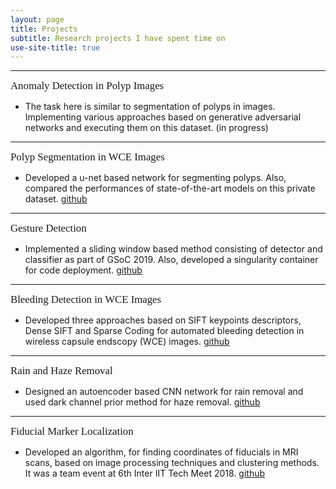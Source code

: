```yaml
---
layout: page
title: Projects
subtitle: Research projects I have spent time on 
use-site-title: true
---
```


---
<span style="font-family:Papyrus; font-size:1.2em;">Anomaly Detection in Polyp Images</span>
* The task here is similar to segmentation of polyps in images. Implementing various approaches based on generative adversarial networks and executing them on this dataset. (in progress)

---

<span style="font-family:Papyrus; font-size:1.2em;">Polyp Segmentation in WCE Images</span>
* Developed a u-net based network for segmenting polyps. Also, compared the performances of state-of-the-art models on this private dataset. [github](https://github.com/abhinav-2912/Polyp-Segmentation)

---

<span style="font-family:Papyrus; font-size:1.2em;">Gesture Detection</span>
* Implemented a sliding window based method consisting of detector and classifier as part of GSoC 2019. Also, developed a singularity container for code deployment. [github](https://github.com/abhinav-2912/Gesture-Detection)

---
<span style="font-family:Papyrus; font-size:1.2em;">Bleeding Detection in WCE Images</span>
* Developed three approaches based on SIFT keypoints descriptors, Dense SIFT and Sparse Coding for automated bleeding detection in wireless capsule endscopy (WCE) images. [github](https://github.com/abhinav-2912/Bleeding-Detection)

---

<span style="font-family:Papyrus; font-size:1.2em;">Rain and Haze Removal</span>

* Designed an autoencoder based CNN network for rain removal and used dark channel prior method for haze removal. [github](https://github.com/abhinav-2912/Rain-Haze-Removal)

---

<span style="font-family:Papyrus; font-size:1.2em;">Fiducial Marker Localization</span>
* Developed an algorithm, for finding coordinates of fiducials in MRI scans, based on image processing techniques and clustering methods. It was a team event at 6th Inter IIT Tech Meet 2018. [github](https://github.com/abhinav-2912/Fiducial-Localization)
